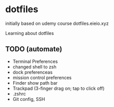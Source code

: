 # dotfiles
initially based on udemy course dotfiles.eieio.xyz

Learning about dotfiles

## TODO (automate)
- Terminal Preferences
- changed shell to zsh
- dock preferenceas
- mission control preferences
- Finder show path bar
- Trackpad (3-finger drag on; tap to click off)
- .zshrc
- Git config, SSH

